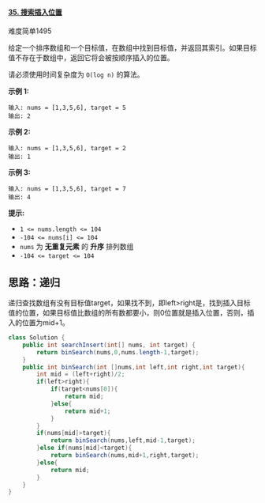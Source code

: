 #### [35. 搜索插入位置](https://leetcode-cn.com/problems/search-insert-position/)

难度简单1495

给定一个排序数组和一个目标值，在数组中找到目标值，并返回其索引。如果目标值不存在于数组中，返回它将会被按顺序插入的位置。

请必须使用时间复杂度为 `O(log n)` 的算法。

 

**示例 1:**

```
输入: nums = [1,3,5,6], target = 5
输出: 2
```

**示例 2:**

```
输入: nums = [1,3,5,6], target = 2
输出: 1
```

**示例 3:**

```
输入: nums = [1,3,5,6], target = 7
输出: 4
```

 

**提示:**

- `1 <= nums.length <= 104`
- `-104 <= nums[i] <= 104`
- `nums` 为 **无重复元素** 的 **升序** 排列数组
- `-104 <= target <= 104`

## 思路：递归

递归查找数组有没有目标值target，如果找不到，即left>right是，找到插入目标值的位置，如果目标值比数组的所有数都要小，则0位置就是插入位置，否则，插入的位置为mid+1。

```java
class Solution {
    public int searchInsert(int[] nums, int target) {
        return binSearch(nums,0,nums.length-1,target);
    }
    public int binSearch(int []nums,int left,int right,int target){
        int mid = (left+right)/2;
        if(left>right){
            if(target<nums[0]){
                return mid;
            }else{
                return mid+1;
            }
        }
        if(nums[mid]>target){
            return binSearch(nums,left,mid-1,target);
        }else if(nums[mid]<target){
            return binSearch(nums,mid+1,right,target);
        }else{
            return mid;
        }
    }
}
```